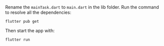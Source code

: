 Rename the `mainTask.dart` to `main.dart` in the lib folder. 
Run the command to resolve all the dependencies:

```
flutter pub get
```
Then start the app with:

```
flutter run
```
